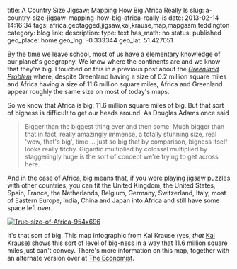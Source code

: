 title: A Country Size Jigsaw; Mapping How Big Africa Really Is
slug: a-country-size-jigsaw-mapping-how-big-africa-really-is
date: 2013-02-14 14:16:34
tags: africa,geotagged,jigsaw,kai,krause,map,mapgasm,teddington
category: blog
link: 
description: 
type: text
has_math: no
status: published
geo_place: home
geo_lng: -0.333344
geo_lat: 51.427051

By the time we leave school, most of us have a elementary knowledge of our planet's geography. We know where the continents are and we know that they're big. I touched on this in a previous post about the *[Greenland Problem](/2013/01/31/the-greenland-problem-and-playing-with-mercators-map/ "/2013/01/31/the-greenland-problem-and-playing-with-mercators-map/")* where, despite Greenland having a size of 0.2 million square miles and Africa having a size of 11.6 million square miles, Africa and Greenland appear roughly the same size on most of today's maps.

So we know that Africa is big; 11.6 million square miles of big. But that sort of bigness is difficult to get our heads around. As Douglas Adams once said




> Bigger than the biggest thing ever and then some. Much bigger than that in fact, really amazingly immense, a totally stunning size, real 'wow, that's big', time ... just so big that by comparison, bigness itself looks really titchy. Gigantic multiplied by colossal multiplied by staggeringly huge is the sort of concept we're trying to get across here.

<!-- TEASER_END -->


And in the case of Africa, big means that, if you were playing jigsaw puzzles with other countries, you can fit the United Kingdom, the United States, Spain, France, the Netherlands, Belgium, Germany, Switzerland, Italy, most of Eastern Europe, India, China and Japan into Africa and still have some space left over.

[![True-size-of-Africa-954x696](/wp-content/uploads/2013/02/True-size-of-Africa-954x696.png)](/wp-content/uploads/2013/02/True-size-of-Africa-954x696.png "/wp-content/uploads/2013/02/True-size-of-Africa-954x696.png")

It's that sort of big. This map infographic from Kai Krause (yes, *that* [Kai Krause](https://en.wikipedia.org/wiki/Kai_Krause "https://en.wikipedia.org/wiki/Kai_Krause")) shows this sort of level of big-ness in a way that 11.6 million square miles just can't convey. There's more information on this map, together with an alternate version over at [The Economist](https://www.economist.com/blogs/dailychart/2010/11/cartography "https://www.economist.com/blogs/dailychart/2010/11/cartography").




